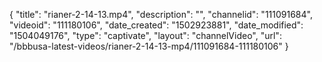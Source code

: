 {
    "title": "rianer-2-14-13.mp4",
    "description": "",
    "channelid": "111091684",
    "videoid": "111180106",
    "date_created": "1502923881",
    "date_modified": "1504049176",
    "type": "captivate",
    "layout": "channelVideo",
    "url": "\/bbbusa-latest-videos\/rianer-2-14-13-mp4\/111091684-111180106"
}